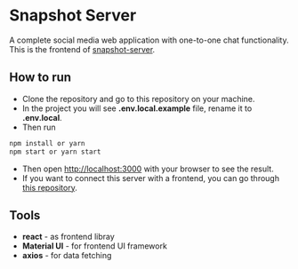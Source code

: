 # Snapshot Server

A complete social media web application with one-to-one chat functionality.
This is the frontend of [snapshot-server](https://github.com/saiful-70/snapshot-server).

## How to run

- Clone the repository and go to this repository on your machine.
- In the project you will see **.env.local.example** file, rename it to **.env.local**.
- Then run

```bash
npm install or yarn
npm start or yarn start
```

- Then open [http://localhost:3000](http://localhost:3000) with your browser to see the result.
- If you want to connect this server with a frontend, you can go through [this repository](https://github.com/saiful-70/snapshot-server).

## Tools

- **react** - as frontend libray
- **Material UI** - for frontend UI framework
- **axios** - for data fetching
